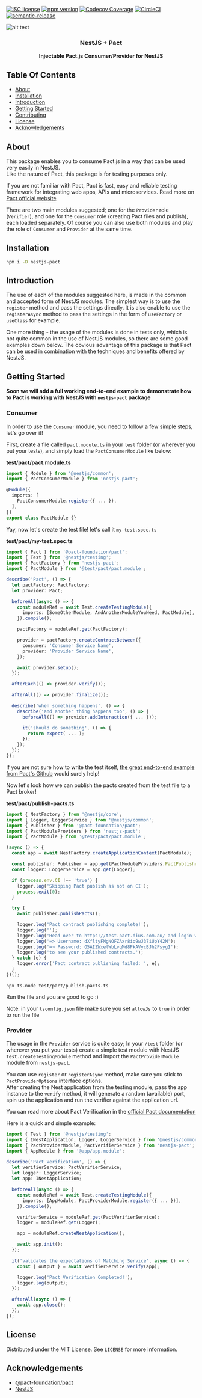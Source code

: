 [![ISC license](http://img.shields.io/badge/license-MIT-brightgreen.svg)](http://opensource.org/licenses/MIT)
[![npm version](http://img.shields.io/npm/v/nestjs-pact.svg?style=flat)](https://npmjs.org/package/nestjs-pact "View this project on npm")
[![Codecov Coverage](https://img.shields.io/codecov/c/github/omermorad/nestjs-pact/master.svg?style=flat-square)](https://codecov.io/gh/omer-morad-ni/nestjs-pact)
[![CircleCI](https://circleci.com/gh/omermorad/nestjs-pact.svg?style=shield)](https://circleci.com/gh/circleci/circleci-docs)
[![semantic-release](https://img.shields.io/badge/%20%20%F0%9F%93%A6%F0%9F%9A%80-semantic--release-e10079.svg)](https://github.com/semantic-release/semantic-release)

![alt text](logo.jpg "NestJS + Pact")

<p align="center">
  <h3 align="center">
    NestJS + Pact
  </h3>

  <p align="center">
    <strong>Injectable Pact.js Consumer/Provider for NestJS</strong>
  </p>
</p>

## Table Of Contents

- [About](#about)
- [Installation](#installation)
- [Introduction](#introduction)
- [Getting Started](#getting-started)
- [Contributing](#contributing)
- [License](#license)
- [Acknowledgements](#acknowledgements)

## About

This package enables you to consume Pact.js in a way that can be used very easily in NestJS. \
Like the nature of Pact, this package is for testing purposes only.

If you are not familiar with Pact, Pact is fast, easy and reliable testing framework for integrating web apps, APIs and microservices.
Read more on [Pact official website](https://pact.io/)

There are two main modules suggested; one for the `Provider` role (`Verifier`), and one for the `Consumer` role (creating Pact files and publish), each loaded separately.
Of course you can also use both modules and play the role of `Consumer` and `Provider` at the same time.

## Installation

```bash
npm i -D nestjs-pact
```

## Introduction

The use of each of the modules suggested here, is made in the common and accepted form of NestJS modules.
The simplest way is to use the `register` method and pass the settings directly.
It is also enable to use the `registerAsync` method to pass the settings in the form of `useFactory` or `useClass` for example.

One more thing - the usage of the modules is done in tests only, which is not quite common in the use of NestJS modules, so there are some good examples down below.
The obvious advantage of this package is that Pact can be used in combination with the techniques and benefits offered by NestJS.

## Getting Started

**Soon we will add a full working end-to-end example to demonstrate how to Pact is working with NestJS with `nestjs-pact` package**

### Consumer

In order to use the `Consumer` module, you need to follow a few simple steps, let's go over it!

First, create a file called `pact.module.ts` in your `test` folder (or wherever you put your tests), and simply
load the `PactConsumerModule` like below:

**test/pact/pact.module.ts**

```typescript
import { Module } from '@nestjs/common';
import { PactConsumerModule } from 'nestjs-pact';

@Module({
  imports: [
    PactConsumerModule.register({ ... }),
  ],
})
export class PactModule {}
```

Yay, now let's create the test file! let's call it `my-test.spec.ts`

**test/pact/my-test.spec.ts**

```typescript
import { Pact } from '@pact-foundation/pact';
import { Test } from '@nestjs/testing';
import { PactFactory } from 'nestjs-pact';
import { PactModule } from '@test/pact/pact.module';

describe('Pact', () => {
  let pactFactory: PactFactory;
  let provider: Pact;

  beforeAll(async () => {
    const moduleRef = await Test.createTestingModule({
      imports: [SomeOtherModule, AndAnotherModuleYouNeed, PactModule],
    }).compile();

    pactFactory = moduleRef.get(PactFactory);

    provider = pactFactory.createContractBetween({
      consumer: 'Consumer Service Name',
      provider: 'Provider Service Name',
    });

    await provider.setup();
  });

  afterEach(() => provider.verify());

  afterAll(() => provider.finalize());

  describe('when something happens', () => {
    describe('and another thing happens too', () => {
      beforeAll(() => provider.addInteraction({ ... }));

      it('should do something', () => {
        return expect( ... );
      });
    });
  });
});
```

If you are not sure how to write the test itself, [the great end-to-end example from Pact's Github](https://github.com/pact-foundation/pact-js/tree/master/examples/e2e) would surely help!

Now let's look how we can publish the pacts created from the test file to a Pact broker!

**test/pact/publish-pacts.ts**

```typescript
import { NestFactory } from '@nestjs/core';
import { Logger, LoggerService } from '@nestjs/common';
import { Publisher } from '@pact-foundation/pact';
import { PactModuleProviders } from 'nestjs-pact';
import { PactModule } from '@test/pact/pact.module';

(async () => {
  const app = await NestFactory.createApplicationContext(PactModule);

  const publisher: Publisher = app.get(PactModuleProviders.PactPublisher);
  const logger: LoggerService = app.get(Logger);

  if (process.env.CI !== 'true') {
    logger.log('Skipping Pact publish as not on CI');
    process.exit(0);
  }

  try {
    await publisher.publishPacts();

    logger.log('Pact contract publishing complete!');
    logger.log('');
    logger.log('Head over to https://test.pact.dius.com.au/ and login with');
    logger.log('=> Username: dXfltyFMgNOFZAxr8io9wJ37iUpY42M');
    logger.log('=> Password: O5AIZWxelWbLvqMd8PkAVycBJh2Psyg1');
    logger.log('to see your published contracts.');
  } catch (e) {
    logger.error('Pact contract publishing failed: ', e);
  }
})();
```

`npx ts-node test/pact/publish-pacts.ts`

Run the file and you are good to go :)

Note: in your `tsconfig.json` file make sure you set `allowJs` to `true` in order to run the file

### Provider

The usage in the `Provider` service is quite easy; In your `/test` folder (or wherever you put your tests)
create a simple test module with NestJS `Test.createTestingModule` method and import the `PactProviderModule` module
from `nestjs-pact`.

You can use `register` or `registerAsync` method, make sure you stick to `PactProviderOptions` interface options. \
After creating the Nest application from the testing module, pass the app instance to the `verify` method,
it will generate a random (available) port, spin up the application and run the verifier against the application url.

You can read more about Pact Verification in the [official Pact documentation](https://docs.pact.io/getting_started/verifying_pacts/)

Here is a quick and simple example:

```typescript
import { Test } from '@nestjs/testing';
import { INestApplication, Logger, LoggerService } from '@nestjs/common';
import { PactProviderModule, PactVerifierService } from 'nestjs-pact';
import { AppModule } from '@app/app.module';

describe('Pact Verification', () => {
  let verifierService: PactVerifierService;
  let logger: LoggerService;
  let app: INestApplication;

  beforeAll(async () => {
    const moduleRef = await Test.createTestingModule({
      imports: [AppModule, PactProviderModule.register({ ... })],
    }).compile();

    verifierService = moduleRef.get(PactVerifierService);
    logger = moduleRef.get(Logger);

    app = moduleRef.createNestApplication();

    await app.init();
  });

  it('validates the expectations of Matching Service', async () => {
    const { output } = await verifierService.verify(app);

    logger.log('Pact Verification Completed!');
    logger.log(output);
  });

  afterAll(async () => {
    await app.close();
  });
});
```

## License

Distributed under the MIT License. See `LICENSE` for more information.

## Acknowledgements

- [@pact-foundation/pact](https://github.com/pact-foundation/pact-js)
- [NestJS](https://github.com/nestjs/nest)
